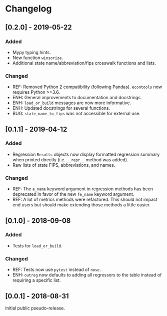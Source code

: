# Changelog

## [0.2.0] - 2019-05-22

### Added
- Mypy typing hints.
- New function `winsorize`.
- Additional state name/abbreviation/fips crosswalk functions and lists.

### Changed
- REF: Removed Python 2 compatibility (following Pandas). `econtools` now
  requires Python >=3.6.
- ENH: General improvements to documentation and docstrings.
- ENH: `load_or_build` messages are now more informative.
- ENH: Updated docstrings for several functions.
- BUG: `state_name_to_fips` was not accessible for external use.


## [0.1.1] - 2019-04-12

### Added
- Regression `Results` objects now display formatted regression summary when
  printed directly (i.e. `__repr__` method was added).
- Raw lists of state FIPS, abbreviations, and names.

### Changed
- REF: The `a_name` keyword argument in regression methods has been deprecated in
  favor of the new `fe_name` keyword argument.
- REF: A lot of metrics methods were refactored. This should not impact end users
  but should make extending those methods a little easier.

## [0.1.0] - 2018-09-08

### Added
- Tests for `load_or_build`.

### Changed
- REF: Tests now use `pytest` instead of `nose`.
- ENH: `outreg` now defaults to adding all regressors to the table instead of
  requiring a specific list.


## [0.0.1] - 2018-08-31
Initial public pseudo-release.

